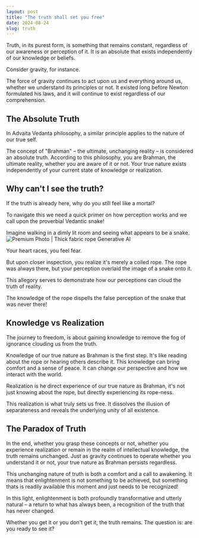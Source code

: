 ```yaml
---
layout: post
title: "The truth shall set you free"
date: 2024-08-24
slug: truth
---
```


Truth, in its purest form, is something that remains constant, regardless of our awareness or perception of it. It is an absolute that exists independently of our knowledge or beliefs. 

Consider gravity, for instance. 

The force of gravity continues to act upon us and everything around us, whether we understand its principles or not. It existed long before Newton formulated his laws, and it will continue to exist regardless of our comprehension.

## The Absolute Truth

In Advaita Vedanta philosophy, a similar principle applies to the nature of our true self. 

The concept of "Brahman" – the ultimate, unchanging reality – is considered an absolute truth. According to this philosophy, you are Brahman, the ultimate reality, whether you are aware of it or not. Your true nature exists independently of your current state of knowledge or realization.

## Why can't I see the truth?

If the truth is already here, why do you still feel like a mortal?

To navigate this we need a quick primer on how perception works and we call upon the proverbial Vedantic snake!

Imagine walking in a dimly lit room and seeing what appears to be a snake.
![Premium Photo | Thick fabric rope Generative AI](https://img.freepik.com/premium-photo/thick-fabric-rope-generative-ai_845977-2810.jpg)

Your heart races, you feel fear. 

But upon closer inspection, you realize it's merely a coiled rope. The rope was always there, but your perception overlaid the image of a snake onto it.

This allegory serves to demonstrate how our perceptions can cloud the truth of reality. 

The knowledge of the rope dispells the false perception of the snake that was never there!

## Knowledge vs Realization
The journey to freedom, is about gaining knowledge to remove the fog of ignorance clouding us from the truth.

Knowledge of our true nature as Brahman is the first step. It's like reading about the rope or hearing others describe it. This knowledge can bring comfort and a sense of peace. It can change our perspective and how we interact with the world. 

Realization is he direct experience of our true nature as Brahman, it's not just knowing about the rope, but directly experiencing its rope-ness.

This realization is what truly sets us free. It dissolves the illusion of separateness and reveals the underlying unity of all existence.

## The Paradox of Truth

In the end, whether you grasp these concepts or not, whether you experience realization or remain in the realm of intellectual knowledge, the truth remains unchanged. Just as gravity continues to operate whether you understand it or not, your true nature as Brahman persists regardless.

This unchanging nature of truth is both a comfort and a call to awakening. It means that enlightenment is not something to be achieved, but something thats is readily available this moment and just needs to be recognized!

In this light, enlightenment is both profoundly transformative and utterly natural – a return to what has always been, a recognition of the truth that has never changed. 

Whether you get it or you don't get it, the truth remains. The question is: are you ready to see it?
